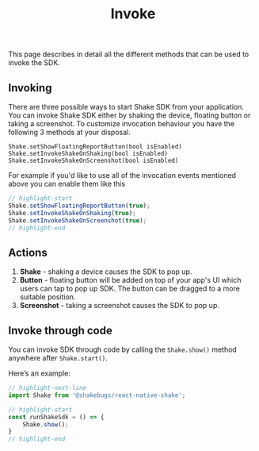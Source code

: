﻿---
id: invoke
title: Invoke
---
This page describes in detail all the different methods that can be used to invoke the SDK.

## Invoking
There are three possible ways to start Shake SDK from your application.
You can invoke Shake SDK either by shaking the device, floating button or taking a screenshot.
To customize invocation behaviour you have the following 3 methods at your disposal.

`Shake.setShowFloatingReportButton(bool isEnabled)`
`Shake.setInvokeShakeOnShaking(bool isEnabled)`
`Shake.setInvokeShakeOnScreenshot(bool isEnabled)`


For example if you'd like to use all of the invocation events mentioned above you can enable them like this
```javascript title="App.js"
// highlight-start
Shake.setShowFloatingReportButton(true);
Shake.setInvokeShakeOnShaking(true);
Shake.setInvokeShakeOnScreenshot(true);
// highlight-end
```

## Actions
1. **Shake** - shaking a device causes the SDK to pop up.
2. **Button** - floating button will be added on top of your app's UI which users can tap to pop up SDK.
 The button can be dragged to a more suitable position.
3. **Screenshot** - taking a screenshot causes the SDK to pop up.

## Invoke through code
You can invoke SDK through code by calling the `Shake.show()` method  
anywhere after `Shake.start()`.

Here’s an example:

```javascript title="App.js"
// highlight-next-line
import Shake from '@shakebugs/react-native-shake';

// highlight-start
const runShakeSdk = () => {
    Shake.show();
}
// highlight-end
```


